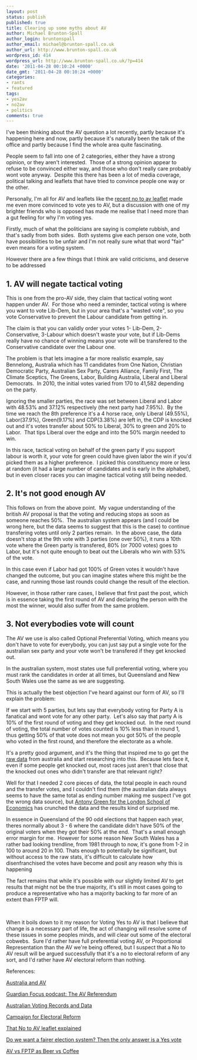 ```yaml
---
layout: post
status: publish
published: true
title: Clearing up some myths about AV
author: Michael Brunton-Spall
author_login: bruntonspall
author_email: michael@brunton-spall.co.uk
author_url: http://www.brunton-spall.co.uk
wordpress_id: 414
wordpress_url: http://www.brunton-spall.co.uk/?p=414
date: '2011-04-28 00:10:24 +0000'
date_gmt: '2011-04-28 00:10:24 +0000'
categories:
- rants
- featured
tags:
- yes2av
- no2av
- politics
comments: true
---
```

<p>I've been thinking about the AV question a lot recently, partly because it's happening here and now, partly because it's naturally been the talk of the office and partly because I find the whole area quite fascinating.</p>
<p>People seem to fall into one of 2 categories, either they have a strong opinion, or they aren't interested.  Those of a strong opinion appear to refuse to be convinced either way, and those who don't really care probably wont vote anyway.  Despite this there has been a lot of media coverage, political talking and leaflets that have tried to convince people one way or the other.</p>
<p>Personally, I'm all for AV and leaflets like the <a href="http://imgur.com/a/hgmbQ" target="_blank">recent no to av leaflet</a> made me even more convinced to vote yes to AV, but a discussion with one of my brighter friends who is opposed has made me realise that I need more than a gut feeling for why I'm voting yes.</p>
<!--more-->
<p>Firstly, much of what the politicians are saying is complete rubbish, and that's sadly from both sides.  Both systems give each person one vote, both have possibilities to be unfair and I'm not really sure what that word "fair" even means for a voting system.</p>
<p>However there are a few things that I think are valid criticisms, and deserve to be addressed</p>
<h2>1. AV will negate tactical voting</h2>
<p>This is one from the pro-AV side, they claim that tactical voting wont happen under AV.  For those who need a reminder, tactical voting is where you want to vote Lib-Dem, but in your area that's a "wasted vote", so you vote Conservative to prevent the Labour candidate from getting in.</p>
<p>The claim is that you can validly order your votes 1- Lib-Dem, 2-Conservative, 3-Labour which doesn't waste your vote, but if Lib-Dems really have no chance of winning means your vote will be transfered to the Conservative candidate over the Labour one.</p>
<p>The problem is that lets imagine a far more realistic example, say Bennelong, Australia which has 11 candidates from One Nation, Christian Democratic Party, Australian Sex Party, Carers Alliance, Family First, The Climate Sceptics, The Greens, Labor, Building Australia, Liberal and Liberal Democrats.  In 2010, the initial votes varied from 170 to 41,582 depending on the party.</p>
<p>Ignoring the smaller parties, the race was set between Liberal and Labor with 48.53% and 37.12% respectively (the next party had 7.95%).  By the time we reach the 8th preference it's a 4 horse race, only Liberal (49.55%), Labor(37.9%), Green(9.17%) and CDP(3.38%) are left in, the CDP is knocked out and it's votes transfer about 50% to Liberal, 30% to green and 20% to Labor.  That tips Liberal over the edge and into the 50% margin needed to win.</p>
<p>In this race, tactical voting on behalf of the green party if you support labour is worth it, your vote for green could have given labor the win if you'd picked them as a higher preference.  I picked this constituency more or less at random (it had a large number of candidates and is early in the alphabet), but in even closer races you can imagine tactical voting still being needed.</p>
<h2>2. It's not good enough AV</h2>
<p>This follows on from the above point.  My vague understanding of the british AV proposal is that the voting and reducing stops as soon as someone reaches 50%.  The australian system appears (and I could be wrong here, but the data seems to suggest that this is the case) to continue transfering votes until only 2 parties remain.  In the above case, the data doesn't stop at the 9th vote with 3 parties (one over 50%), it runs a 10th vote where the Green party is transfered, 80% (or 7000 votes) goes to Labor, but it's not quite enough to beat out the Liberals who win with 53% of the vote.</p>
<p>In this case even if Labor had got 100% of Green votes it wouldn't have changed the outcome, but you can imagine states where this might be the case, and running those last rounds could change the result of the election.</p>
<p>However, in those rather rare cases, I believe that first past the post, which is in essence taking the first round of AV and declaring the person with the most the winner, would also suffer from the same problem.</p>
<h2>3. Not everybodies vote will count</h2>
<p>The AV we use is also called Optional Preferential Voting, which means you don't have to vote for everybody, you can just say put a single vote for the australian sex party and your vote won't be transfered if they get knocked out.</p>
<p>In the australian system, most states use full preferential voting, where you must rank the candidates in order at all times, but Queensland and New South Wales use the same as we are suggesting.</p>
<p>This is actually the best objection I've heard against our form of AV, so I'll explain the problem:</p>
<p>If we start with 5 parties, but lets say that everybody voting for Party A is fanatical and wont vote for any other party.  Let's also say that party A is 10% of the first round of voting and they get knocked out.  In the next round of voting, the total number of votes counted is 10% less than in round 1, thus getting 50% of that vote does not mean you got 50% of the people who voted in the first round, and therefore the electorate as a whole.</p>
<p>It's a pretty good argument, and it's the thing that inspired me to go get the <a href="http://results.aec.gov.au/15508/Website/Default.htm" target="_blank">raw data</a> from australia and start researching into this.  Because lets face it, even if some people get knocked out, most races just aren't that close that the knocked out ones who didn't transfer are that relevant right?</p>
<p>Well for that I needed 2 core pieces of data, the total people in each round and the transfer votes, and I couldn't find them (the australian data always seems to have the same total as ending number making me suspect I've got the wrong data source), but <a href="http://blogs.lse.ac.uk/politicsandpolicy/2011/04/07/australia-and-av/" target="_blank">Antony Green for the London School of Economics</a> has crunched the data and the results kind of surprised me.</p>
<p>In essence in Queensland of the 90 odd elections that happen each year, theres normally about 3 - 6 where the candidate didn't have 50% of the original voters when they got their 50% at the end.  That's a small enough error margin for me.  However for some reason New South Wales has a rather bad looking trendline, from 1981 through to now, it's gone from 1-2 in 100 to around 20 in 100. Thats enough to potentially be significant, but without access to the raw stats, it's difficult to calculate how disenfranchised the votes have become and posit any reason why this is happening</p>
<p>The fact remains that while it's possible with our slightly limited AV to get results that might not be the true majority, it's still in most cases going to produce a representative who has a majority backing to far more of an extent than FPTP will.</p>
<p>&nbsp;</p>
<p>When it boils down to it my reason for Voting Yes to AV is that I believe that change is a necessary part of life, the act of changing will resolve some of these issues in some peoples minds, and will clear out some of the electoral cobwebs.  Sure I'd rather have full preferential voting AV, or Proportional Representation than the AV we're being offered, but I suspect that a No to AV result will be argued successfully that it's a no to electoral reform of any sort, and I'd rather have AV electoral reform than nothing.</p>
<p>References:</p>
<p><a href="http://blogs.lse.ac.uk/politicsandpolicy/2011/04/07/australia-and-av/" target="_blank">Australia and AV</a></p>
<p><a href="http://www.guardian.co.uk/world/audio/2011/apr/12/guardian-focus-podcast-av-referendum" target="_blank">Guardian Focus podcast: The AV Referendum </a></p>
<p><a href="http://results.aec.gov.au/15508/Website/Default.htm" target="_blank">Australian Voting Records and Data</a></p>
<p><a href="http://www.electoral-reform.org.uk/" target="_blank">Campaign for Electoral Reform</a></p>
<p><a href="http://imgur.com/a/hgmbQ" target="_blank">That No to AV leaflet explained</a></p>
<p><a href="http://www.guardian.co.uk/commentisfree/2011/apr/03/observer-editorial-electoral-reform" target="_blank">Do we want a fairer election system? Then the only answer is a Yes vote</a></p>
<p><a href="http://abigq.tumblr.com/post/4987023583/a-graph-titled-where-shall-we-go-to-drink" target="_blank">AV vs FPTP as Beer vs Coffee</a></p>
<p>&nbsp;</p>

